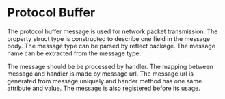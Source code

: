 # Protocol Buffer

The protocol buffer message is used for network packet transmission. The property struct type is constructed to describe one field in the message body. The message type can be parsed by reflect package. The message name can be extracted from the message type. 

The message should be be processed by handler. The mapping between message and handler is made by message url. The message url is generated from message uniquely and hander method has one same attribute and value. The message is also registered before its usage.
